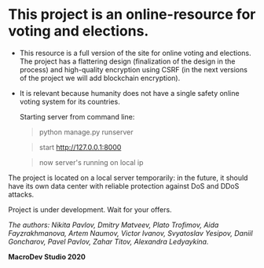 
This project is an online-resource for voting and elections. 
============================================================

 + This resource is a full version of the site for online voting and elections. The project has a flattering design (finalization of the design in the process) and high-quality encryption using CSRF (in the next versions of the project we will add blockchain encryption).
 
 + It is relevant because humanity does not have a single safety online voting system for its countries.
  
 
   Starting server from command line:
   > python manage.py runserver
   
   > start http://127.0.0.1:8000
   
   > now server's running on local ip
 
  
  The project is located on a local server temporarily: in the future, it should have its own data center with reliable protection against DoS and DDoS attacks.
  
  Project is under development. Wait for your offers.
  
  
  
 *The authors: Nikita Pavlov, Dmitry Matveev, Plato Trofimov, Aida Fayzrakhmanova, Artem Naumov, Victor Ivanov, Svyatoslav Yesipov, Daniil Goncharov, Pavel Pavlov, Zahar Titov, Alexandra Ledyaykina.*
 
 


**MacroDev Studio 2020**
